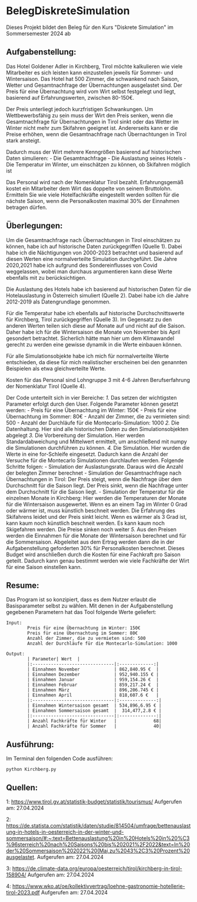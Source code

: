 # BelegDiskreteSimulation
Dieses Projekt bildet den Beleg für den Kurs "Diskrete Simulation" im Sommersemester 2024 ab

## Aufgabenstellung:
Das Hotel Goldener Adler in Kirchberg, Tirol möchte kalkulieren wie viele Mitarbeiter es sich leisten kann einzustellen jeweils für Sommer- und Wintersaison. Das Hotel hat 500 Zimmer, die schwankend nach Saison, Wetter und Gesamtnachfrage der Übernachtungen ausgelastet sind. Der Preis für eine Übernachtung wird vom Wirt selbst festgelegt und liegt, basierend auf Erfahrungswerten, zwischen 80-150€. 

Der Preis unterliegt jedoch kurzfristigen Schwankungen. Um Wettbewerbsfähig zu sein muss der Wirt den Preis senken, wenn die Gesamtnachfrage für Übernachtungen in Tirol sinkt oder das Wetter im Winter nicht mehr zum Skifahren geeignet ist. Andererseits kann er die Preise erhöhen, wenn die Gesamtnachfrage nach Übernachtungen in Tirol stark ansteigt.

Dadurch muss der Wirt mehrere Kenngrößen basierend auf historischen Daten simulieren: 
        - Die Gesamtnachfrage
        - Die Auslastung seines Hotels
        - Die Temperatur im Winter, um einschätzen zu können, ob Skifahren möglich ist

Das Personal wird nach der Nomenklatur Tirol bezahlt. Erfahrungsgemäß kostet ein Mitarbeiter dem Wirt das doppelte von seinem Bruttolohn. Ermitteln Sie wie viele Hotelfachkräfte eingestellt werden sollten für die nächste Saison, wenn die Personalkosten maximal 30% der Einnahmen betragen dürfen.

## Überlegungen:
Um die Gesamtnachfrage nach Übernachtungen in Tirol einschätzen zu können, habe ich auf historische Daten zurückgegriffen (Quelle 1). Dabei habe ich die Nächtigungen von 2000-2023 betrachtet und basierend auf diesen Werten eine normalverteilte Simulation durchgeführt. Die Jahre 2020,2021 habe ich aufgrund des Sondereinflusses von Covid weggelassen, wobei man durchaus argumentieren kann diese Werte ebenfalls mit zu berücksichtigen.

Die Auslastung des Hotels habe ich basierend auf historischen Daten für die Hotelauslastung in Österreich simuliert (Quelle 2). Dabei habe ich die Jahre 2012-2019 als Datengrundlage genommen.

Für die Temperatur habe ich ebenfalls auf historische Durchschnittswerte für Kirchberg, Tirol zurückgegriffen (Quelle 3). Im Gegensatz zu den anderen Werten teilen sich diese auf Monate auf und nicht auf die Saison. Daher habe ich für die Wintersaison die Monate von November bis April gesondert betrachtet. Sicherlich hätte man hier um dem Klimawandel gerecht zu werden eine gewisse dynamik in die Werte einbauen können.

Für alle Simulationsobjekte habe ich mich für normalverteilte Werte entschieden, da diese für mich realistischer erscheinen bei den genannten Beispielen als etwa gleichverteilte Werte.

Kosten für das Personal sind Lohngruppe 3 mit 4-6 Jahren Berufserfahrung der Nomenklatur Tirol (Quelle 4).

Der Code unterteilt sich in vier Bereiche:
*1.* Das setzen der wichtigsten Parameter erfolgt durch den User. Folgende Parameter können gesetzt werden:
    - Preis für eine Übernachtung im Winter: 150€
    - Preis für eine Übernachtung im Sommer: 80€
    - Anzahl der Zimmer, die zu vermieten sind: 500
    - Anzahl der Durchläufe für die Montecarlo-Simulation: 1000
*2.* Die Datenhaltung. Hier sind alle historischen Daten zu den Simulationsobjekten abgelegt
*3.* Die Vorbereitung der Simulation. Hier werden Standardabweichung und Mittelwert ermittelt, um anschließend mit numpy die Simulationen durchführen zu können.
*4.* Die Simulation. Hier wurden die Werte in eine for-Schleife eingesetzt. Dadurch kann die Anzahl der Versuche für die Montecarlo Simulationen durchlaufen werden. Folgende Schritte folgen:
    - Simulation der Auslastungsrate. Daraus wird die Anzahl der belegten Zimmer berechnet
    - Simulation der Gesamtnachfrage nach Übernachtungen in Tirol: Der Preis steigt, wenn die Nachfrage über dem Durchschnitt für die Saison liegt. Der Preis sinkt, wenn die Nachfrage unter dem Durchschnitt für die Saison liegt.
    - Simulation der Temperatur für die einzelnen Monate in Kirchberg: Hier werden die Temperaturen der Monate für die Wintersaison ausgewertet. Wenn es an einem Tag im Winter 0 Grad oder wärmer ist, muss künstlich beschneit werden. Die Erfahrung des Skifahrens leidet und der Preis sinkt leicht. Wenn es wärmer als 3 Grad ist, kann kaum noch künstlich beschneit werden. Es kann kaum noch Skigefahren werden. Die Preise sinken noch weiter
*5.* Aus den Preisen werden die Einnahmen für die Monate der Wintersaison berechnet und für die Sommersaison. Abgeleitet aus dem Ertrag werden dann die in der Aufgabenstellung geforderten 30% für Personalkosten berechnet. Dieses Budget wird anschließen durch die Kosten für eine Fachkraft pro Saison geteilt. Dadurch kann genau bestimmt werden wie viele Fachkräfte der Wirt für eine Saison einstellen kann.

## Resume:
Das Program ist so konzipiert, dass es dem Nutzer erlaubt die Basisparameter selbst zu wählen.
Mit denen in der Aufgabenstellung gegebenen Parametern hat das Tool folgende Werte geliefert:

    Input:
            Preis für eine Übernachtung im Winter: 150€
            Preis für eine Übernachtung im Sommer: 80€
            Anzahl der Zimmer, die zu vermieten sind: 500
            Anzahl der Durchläufe für die Montecarlo-Simulation: 1000

    Output:
            | Parameter| Wert  | 
            |:-------------------------------|:-------------:|
            | Einnahmen November             | 862,840.95 €  |
            | Einnahmen Dezember             | 952,940.155 € |
            | Einnahmen Januar               | 959,154.26 €  |
            | Einnahmen Februar              | 859,217.24 €  |
            | Einnahmen März                 | 896,206.745 € |
            | Einnahmen April                | 818,607.6 €   |
            |:-------------------------------|:--------------:|
            | Einnahmen Wintersaison gesamt  | 534,896,6.95 € |
            | Einnahmen Sommersaison gesamt  |  314,477,2.8 € |
            |:-------------------------------|:--------------:|
            | Anzahl Fachkräfte für Winter   |              68|
            | Anzahl Fachkräfte für Sommer   |              40|



## Ausführung:
Im Terminal den folgenden Code ausführen:

    python Kirchberg.py 

## Quellen:


1: https://www.tirol.gv.at/statistik-budget/statistik/tourismus/
Aufgerufen am: 27.04.2024

2: https://de.statista.com/statistik/daten/studie/814504/umfrage/bettenauslastung-in-hotels-in-oesterreich-in-der-winter-und-sommersaison/#:~:text=Bettenauslastung%20in%20Hotels%20in%20%C3%96sterreich%20nach%20Saisons%20bis%202021%2F2022&text=In%20der%20Sommersaison%202022%20(Mai,zu%2043%2C3%20Prozent%20ausgelastet.
Aufgerufen am: 27.04.2024

3: https://de.climate-data.org/europa/oesterreich/tirol/kirchberg-in-tirol-158904/
Aufgerufen am: 27.04.2024

4: https://www.wko.at/oe/kollektivvertrag/loehne-gastronomie-hotellerie-tirol-2023.pdf
Aufgerufen am: 27.04.2024


